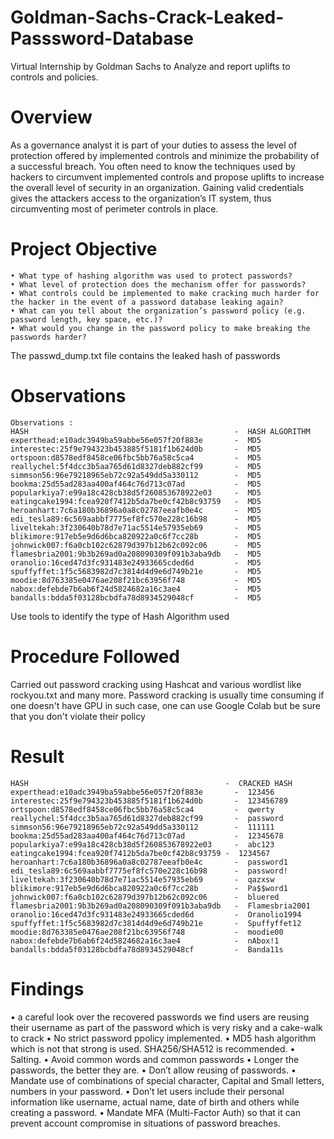 # Goldman-Sachs-Crack-Leaked-Passsword-Database
Virtual Internship by Goldman Sachs to Analyze and report uplifts to controls and policies.

# Overview
  As a governance analyst it is part of your duties to assess the level of protection offered by implemented controls and minimize the probability of a successful breach. You often need to know the techniques used by hackers to circumvent implemented controls and propose uplifts to increase the overall level of security in an organization. Gaining valid credentials gives the attackers access to the organization’s IT system, thus circumventing most of perimeter controls in place.
  
# Project Objective
    • What type of hashing algorithm was used to protect passwords?
    • What level of protection does the mechanism offer for passwords?
    • What controls could be implemented to make cracking much harder for the hacker in the event of a password database leaking again?
    • What can you tell about the organization’s password policy (e.g. password length, key space, etc.)?
    • What would you change in the password policy to make breaking the passwords harder? 

The passwd_dump.txt file contains the leaked hash of passwords


# Observations
    Observations :
    HASH                                              -  HASH ALGORITHM
    experthead:e10adc3949ba59abbe56e057f20f883e       -  MD5
    interestec:25f9e794323b453885f5181f1b624d0b       -  MD5
    ortspoon:d8578edf8458ce06fbc5bb76a58c5ca4         -  MD5
    reallychel:5f4dcc3b5aa765d61d8327deb882cf99       -  MD5
    simmson56:96e79218965eb72c92a549dd5a330112        -  MD5
    bookma:25d55ad283aa400af464c76d713c07ad           -  MD5
    popularkiya7:e99a18c428cb38d5f260853678922e03     -  MD5
    eatingcake1994:fcea920f7412b5da7be0cf42b8c93759   -  MD5
    heroanhart:7c6a180b36896a0a8c02787eeafb0e4c       -  MD5
    edi_tesla89:6c569aabbf7775ef8fc570e228c16b98      -  MD5
    liveltekah:3f230640b78d7e71ac5514e57935eb69       -  MD5
    blikimore:917eb5e9d6d6bca820922a0c6f7cc28b        -  MD5
    johnwick007:f6a0cb102c62879d397b12b62c092c06      -  MD5
    flamesbria2001:9b3b269ad0a208090309f091b3aba9db   -  MD5
    oranolio:16ced47d3fc931483e24933665cded6d         -  MD5
    spuffyffet:1f5c5683982d7c3814d4d9e6d749b21e       -  MD5
    moodie:8d763385e0476ae208f21bc63956f748           -  MD5
    nabox:defebde7b6ab6f24d5824682a16c3ae4            -  MD5
    bandalls:bdda5f03128bcbdfa78d8934529048cf         -  MD5
Use tools to identify the type of Hash Algorithm used

# Procedure Followed
   Carried out password cracking using Hashcat and various wordlist like rockyou.txt and many more.
   Password cracking is usually time consuming if one doesn't have GPU in such case, one can use Google Colab but be sure that you don't violate their policy
   
# Result
    HASH                                            -  CRACKED HASH
    experthead:e10adc3949ba59abbe56e057f20f883e		  -  123456
    interestec:25f9e794323b453885f5181f1b624d0b		  -  123456789
    ortspoon:d8578edf8458ce06fbc5bb76a58c5ca4 		  -  qwerty
    reallychel:5f4dcc3b5aa765d61d8327deb882cf99		  -  password
    simmson56:96e79218965eb72c92a549dd5a330112		  -  111111
    bookma:25d55ad283aa400af464c76d713c07ad		      -  12345678
    popularkiya7:e99a18c428cb38d5f260853678922e03	  -  abc123
    eatingcake1994:fcea920f7412b5da7be0cf42b8c93759	-  1234567
    heroanhart:7c6a180b36896a0a8c02787eeafb0e4c		  -  password1
    edi_tesla89:6c569aabbf7775ef8fc570e228c16b98	  -  password!
    liveltekah:3f230640b78d7e71ac5514e57935eb69		  -  qazxsw
    blikimore:917eb5e9d6d6bca820922a0c6f7cc28b		  -  Pa$$word1
    johnwick007:f6a0cb102c62879d397b12b62c092c06	  -  bluered
    flamesbria2001:9b3b269ad0a208090309f091b3aba9db	  -  Flamesbria2001
    oranolio:16ced47d3fc931483e24933665cded6d 		  -  Oranolio1994
    spuffyffet:1f5c5683982d7c3814d4d9e6d749b21e 	  -  Spuffyffet12
    moodie:8d763385e0476ae208f21bc63956f748 		  -  moodie00
    nabox:defebde7b6ab6f24d5824682a16c3ae4  		  -  nAbox!1
    bandalls:bdda5f03128bcbdfa78d8934529048cf      	  -  Banda11s
    
# Findings
   • a careful look over the recovered passwords we find users are reusing their username as part of the password which is very risky and a cake-walk to crack
   • No strict password ppolicy implemented.
   • MD5 hash algorithm which is not that strong is used. SHA256/SHA512 is recommended.
   • Salting.
   • Avoid common words and common passwords
   • Longer the passwords, the better they are.
   • Don’t allow reusing of passwords.
   • Mandate use of combinations of special character, Capital and Small letters, numbers in your password.
   • Don’t let users include their personal information like username, actual name, date of birth and others while creating a password.
   • Mandate MFA (Multi-Factor Auth) so that it can prevent account compromise in situations of password breaches.
